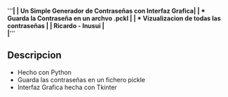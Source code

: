 '''******************************************************|
| Un Simple Generador de Contraseñas con Interfaz Grafica|
| * Guarda la Contraseña en un archvo .pckl              |
| * Vizualizacion de todas las contraseñas               |
|               Ricardo - Inusui                         |  
|******************************************************'''

## Descripcion
* Hecho con Python 
* Guarda las contraseñas en un fichero pickle 
* Interfaz Grafica hecha con Tkinter